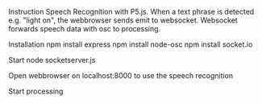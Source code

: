 Instruction
Speech Recognition with P5.js. When a text phrase is detected e.g. "light on", the webbrowser sends emit to websocket. Websocket forwards speech data with osc to processing.

Installation
npm install express
npm install node-osc
npm install socket.io

Start
node socketserver.js

Open webbrowser on localhost:8000 to use the speech recognition

Start processing